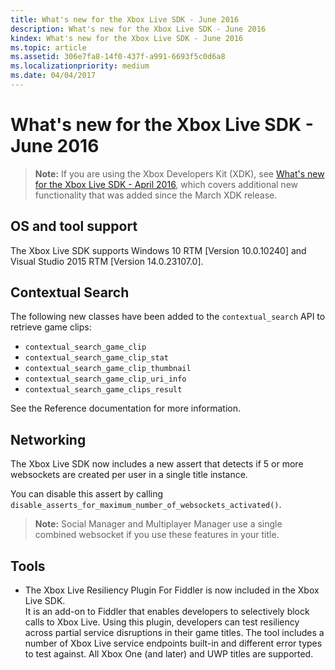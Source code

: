 ```yaml
---
title: What's new for the Xbox Live SDK - June 2016
description: What's new for the Xbox Live SDK - June 2016
kindex: What's new for the Xbox Live SDK - June 2016
ms.topic: article
ms.assetid: 306e7fa8-14f0-437f-a991-6693f5c0d6a8
ms.localizationpriority: medium
ms.date: 04/04/2017
---
```


# What's new for the Xbox Live SDK - June 2016

> **Note:** If you are using the Xbox Developers Kit (XDK), see [What's new for the Xbox Live SDK - April 2016](live-whats-new-1604.md), which covers additional new functionality that was added since the March XDK release.


## OS and tool support

The Xbox Live SDK supports Windows 10 RTM [Version 10.0.10240] and Visual Studio 2015 RTM [Version 14.0.23107.0].


## Contextual Search

The following new classes have been added to the `contextual_search` API to retrieve game clips:
* `contextual_search_game_clip`
* `contextual_search_game_clip_stat`
* `contextual_search_game_clip_thumbnail`
* `contextual_search_game_clip_uri_info`
* `contextual_search_game_clips_result`

See the Reference documentation for more information.


## Networking

The Xbox Live SDK now includes a new assert that detects if 5 or more websockets are created per user in a single title instance.

You can disable this assert by calling `disable_asserts_for_maximum_number_of_websockets_activated()`.

> **Note:** Social Manager and Multiplayer Manager use a single combined websocket if you use these features in your title.


## Tools

* The Xbox Live Resiliency Plugin For Fiddler is now included in the Xbox Live SDK.  
It is an add-on to Fiddler that enables developers to selectively block calls to Xbox Live.
Using this plugin, developers can test resiliency across partial service disruptions in their game titles.
The tool includes a number of Xbox Live service endpoints built-in and different error types to test against.
All Xbox One (and later) and UWP titles are supported.
